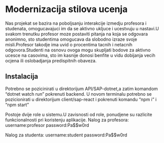 # Modernizacija stilova ucenja

Nas projekat se bazira na poboljsanju interakcije izmedju profesora i studenata, omogucavajuci im da se aktivno ukljuce i ucestvuju u nastavi.U svakom trenutku profesor moze postaviti pitanja na koja se odgovara anonimno, sto studentima omogucava da slobodno izraze svoje misli.Profesor takodje ima uvid o procentima tacnih i netacnih odgovora.Studenti na osnovu ovoga mogu skupljati bodove za aktivno ucesce na casovima, sto im kasnije donosi 
benfite u vidu dobijanja vecih ocjena ili oslobadjanja predispitnih obaveza.

## Instalacija
Potrebno se pozicinirati u direktorijum API/SAP-dotnet,a zatim komandom “dotnet watch run” pokrenuti backend.
U novom terminalu potrebno se pozicionirati u direktorijum client/sap-react i pokrenuti komandu “npm i” i “npm start” 

Postoje dvije role u sistemu.U zavisnosti od role, ponudjene su razlicite funkcionalnosti pri koristenju aplikacije.
Nalog za profesora:
username:profesor
password:Pa$$w0rd

Nalog za studenta:
username:student
password:Pa$$w0rd